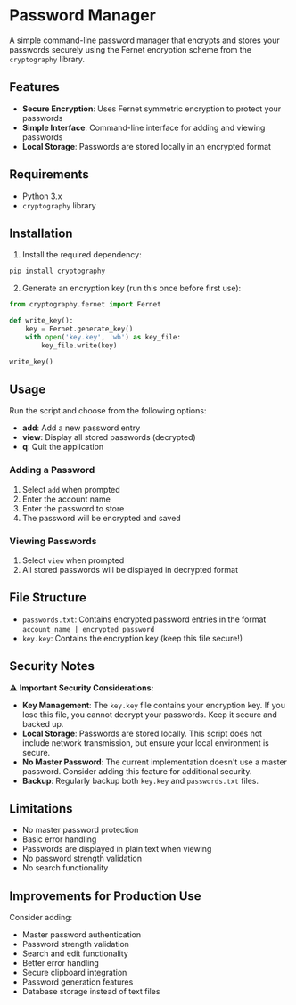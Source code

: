 # Password Manager

A simple command-line password manager that encrypts and stores your passwords securely using the Fernet encryption scheme from the `cryptography` library.

## Features

- **Secure Encryption**: Uses Fernet symmetric encryption to protect your passwords
- **Simple Interface**: Command-line interface for adding and viewing passwords
- **Local Storage**: Passwords are stored locally in an encrypted format

## Requirements

- Python 3.x
- `cryptography` library

## Installation

1. Install the required dependency:
```bash
pip install cryptography
```

2. Generate an encryption key (run this once before first use):
```python
from cryptography.fernet import Fernet

def write_key():
    key = Fernet.generate_key()
    with open('key.key', 'wb') as key_file:
        key_file.write(key)

write_key()
```

## Usage

Run the script and choose from the following options:

- **add**: Add a new password entry
- **view**: Display all stored passwords (decrypted)
- **q**: Quit the application

### Adding a Password
1. Select `add` when prompted
2. Enter the account name
3. Enter the password to store
4. The password will be encrypted and saved

### Viewing Passwords
1. Select `view` when prompted
2. All stored passwords will be displayed in decrypted format

## File Structure

- `passwords.txt`: Contains encrypted password entries in the format `account_name | encrypted_password`
- `key.key`: Contains the encryption key (keep this file secure!)

## Security Notes

⚠️ **Important Security Considerations:**

- **Key Management**: The `key.key` file contains your encryption key. If you lose this file, you cannot decrypt your passwords. Keep it secure and backed up.
- **Local Storage**: Passwords are stored locally. This script does not include network transmission, but ensure your local environment is secure.
- **No Master Password**: The current implementation doesn't use a master password. Consider adding this feature for additional security.
- **Backup**: Regularly backup both `key.key` and `passwords.txt` files.

## Limitations

- No master password protection
- Basic error handling
- Passwords are displayed in plain text when viewing
- No password strength validation
- No search functionality

## Improvements for Production Use

Consider adding:
- Master password authentication
- Password strength validation
- Search and edit functionality
- Better error handling
- Secure clipboard integration
- Password generation features
- Database storage instead of text files
